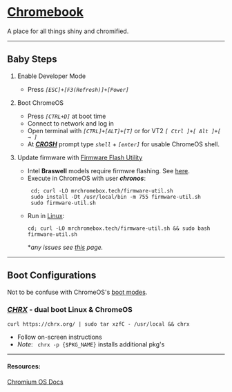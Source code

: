 # [Chromebook](https://www.google.com/chromebook/#:~:text=What%20is%20a%20Chromebook%3F)

A place for all things shiny and chromified.

---

## Baby Steps
  1. Enable Developer Mode
      - Press *```[ESC]+[F3(Refresh)]+[Power]```*

  2. Boot ChromeOS
      - Press *```[CTRL+D]```* at boot time
      - Connect to network and log in
      - Open terminal with *```[CTRL]+[ALT]+[T]```* or for VT2 *```[ Ctrl ]+[ Alt ]+[ → ]```*
      - At ***[CROSH](https://chromium.googlesource.com/chromiumos/platform2/+/master/crosh/README.md#crosh-the-chromium-os-shell)*** prompt type *```shell```* + *```[enter]```* for usable ChromeOS shell.

  3. Update firmware with [Firmware Flash Utility](https://mrchromebox.tech/#fwscript)
      - Intel **Braswell** models require firmwre flashing. See [here](https://chrx.org/#:~:text=p%20admin-misc-,compatibility,-chromebooks).
      - Execute in ChromeOS with user ***chronos***:
        ```
         cd; curl -LO mrchromebox.tech/firmware-util.sh
         sudo install -Dt /usr/local/bin -m 755 firmware-util.sh
         sudo firmware-util.sh
        ```
      - Run in [Linux](https://linux.org):
          ```
          cd; curl -LO mrchromebox.tech/firmware-util.sh && sudo bash firmware-util.sh
          ```
          **any issues see [this](https://mrchromebox.tech/#fwscript) page.*
          
---

## Boot Configurations

  Not to be confuse with ChromeOS's [boot modes](https://chromium.googlesource.com/chromiumos/docs/+/HEAD/developer_mode.md#dev-mode).

### ***[CHRX](https://chrx.org/)*** - dual boot Linux & ChromeOS

  ```code
  curl https://chrx.org/ | sudo tar xzfC - /usr/local && chrx
  ```

  - Follow on-screen instructions
  - *Note*: ``` chrx -p {$PKG_NAME}``` installs additional pkg's

---
#### Resources:
[Chromium OS Docs](https://chromium.googlesource.com/chromiumos/docs/+/HEAD/developer_mode.md#dev-mode)

